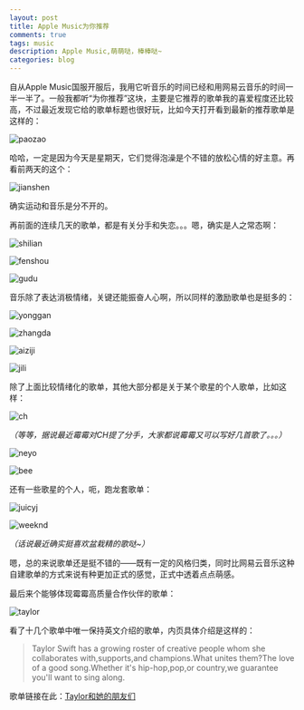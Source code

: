 ```yaml
---
layout: post
title: Apple Music为你推荐
comments: true
tags: music
description: Apple Music,萌萌哒，棒棒哒~
categories: blog
---
```

自从Apple Music国服开服后，我用它听音乐的时间已经和用网易云音乐的时间一半一半了。一般我都听“为你推荐”这块，主要是它推荐的歌单我的喜爱程度还比较高，不过最近发现它给的歌单标题也很好玩，比如今天打开看到最新的推荐歌单是这样的：

![paozao](/images/apple-music/paozao)

哈哈，一定是因为今天是星期天，它们觉得泡澡是个不错的放松心情的好主意。再看前两天的这个：

![jianshen](/images/apple-music/jianshen)

确实运动和音乐是分不开的。

再前面的连续几天的歌单，都是有关分手和失恋。。。嗯，确实是人之常态啊：

![shilian](/images/apple-music/shilian)

![fenshou](/images/apple-music/fenshou)

![gudu](/images/apple-music/gudu)

音乐除了表达消极情绪，关键还能振奋人心啊，所以同样的激励歌单也是挺多的：

![yonggan](/images/apple-music/yonggan)

![zhangda](/images/apple-music/zhangda)

![aiziji](/images/apple-music/aiziji)

![jili](/images/apple-music/jili)

除了上面比较情绪化的歌单，其他大部分都是关于某个歌星的个人歌单，比如这样：

![ch](/images/apple-music/ch)

*（等等，据说最近霉霉对CH提了分手，大家都说霉霉又可以写好几首歌了。。。）*

![neyo](/images/apple-music/neyo)

![bee](/images/apple-music/bee)

还有一些歌星的个人，呃，跑龙套歌单：

![juicyj](/images/apple-music/juicyj)

![weeknd](/images/apple-music/weeknd)

*（话说最近确实挺喜欢盆栽精的歌哒~）*

嗯，总的来说歌单还是挺不错的——既有一定的风格归类，同时比网易云音乐这种自建歌单的方式来说有种更加正式的感觉，正式中透着点点萌感。

最后来个能够体现霉霉高质量合作伙伴的歌单：

![taylor](/images/apple-music/taylor)

看了十几个歌单中唯一保持英文介绍的歌单，内页具体介绍是这样的：

>Taylor Swift has a growing roster of creative people whom she collaborates with,supports,and champions.What unites them?The love of a good song.Whether it's hip-hop,pop,or country,we guarantee you'll want to sing along.

歌单链接在此：[Taylor和她的朋友们][1]

[1]: https://itunes.apple.com/cn/playlist/taylor-he-ta-de-peng-you-men/idpl.5fe9cb10d256418f9069e811e393f0b5